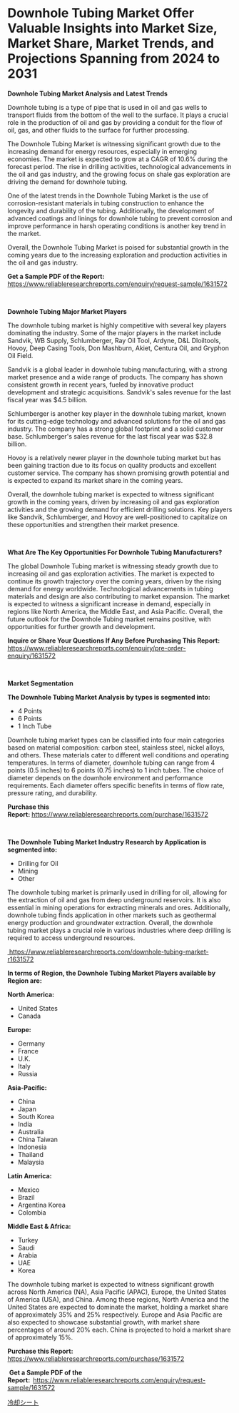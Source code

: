 <p><h1>Downhole Tubing Market Offer Valuable Insights into Market Size, Market Share, Market Trends, and Projections Spanning from 2024 to 2031</h1></p><p><strong>Downhole Tubing Market Analysis and Latest Trends</strong></p>
<p><p>Downhole tubing is a type of pipe that is used in oil and gas wells to transport fluids from the bottom of the well to the surface. It plays a crucial role in the production of oil and gas by providing a conduit for the flow of oil, gas, and other fluids to the surface for further processing.</p><p>The Downhole Tubing Market is witnessing significant growth due to the increasing demand for energy resources, especially in emerging economies. The market is expected to grow at a CAGR of 10.6% during the forecast period. The rise in drilling activities, technological advancements in the oil and gas industry, and the growing focus on shale gas exploration are driving the demand for downhole tubing.</p><p>One of the latest trends in the Downhole Tubing Market is the use of corrosion-resistant materials in tubing construction to enhance the longevity and durability of the tubing. Additionally, the development of advanced coatings and linings for downhole tubing to prevent corrosion and improve performance in harsh operating conditions is another key trend in the market.</p><p>Overall, the Downhole Tubing Market is poised for substantial growth in the coming years due to the increasing exploration and production activities in the oil and gas industry.</p></p>
<p><strong>Get a Sample PDF of the Report:&nbsp;</strong> <a href="https://www.reliableresearchreports.com/enquiry/request-sample/1631572">https://www.reliableresearchreports.com/enquiry/request-sample/1631572</a></p>
<p>&nbsp;</p>
<p><strong>Downhole Tubing Major Market Players</strong></p>
<p><p>The downhole tubing market is highly competitive with several key players dominating the industry. Some of the major players in the market include Sandvik, WB Supply, Schlumberger, Ray Oil Tool, Ardyne, D&L Dloiltools, Hovoy, Deep Casing Tools, Don Mashburn, Akiet, Centura Oil, and Gryphon Oil Field.</p><p>Sandvik is a global leader in downhole tubing manufacturing, with a strong market presence and a wide range of products. The company has shown consistent growth in recent years, fueled by innovative product development and strategic acquisitions. Sandvik's sales revenue for the last fiscal year was $4.5 billion.</p><p>Schlumberger is another key player in the downhole tubing market, known for its cutting-edge technology and advanced solutions for the oil and gas industry. The company has a strong global footprint and a solid customer base. Schlumberger's sales revenue for the last fiscal year was $32.8 billion.</p><p>Hovoy is a relatively newer player in the downhole tubing market but has been gaining traction due to its focus on quality products and excellent customer service. The company has shown promising growth potential and is expected to expand its market share in the coming years.</p><p>Overall, the downhole tubing market is expected to witness significant growth in the coming years, driven by increasing oil and gas exploration activities and the growing demand for efficient drilling solutions. Key players like Sandvik, Schlumberger, and Hovoy are well-positioned to capitalize on these opportunities and strengthen their market presence.</p></p>
<p>&nbsp;</p>
<p><strong>What Are The Key Opportunities For Downhole Tubing Manufacturers?</strong></p>
<p><p>The global Downhole Tubing market is witnessing steady growth due to increasing oil and gas exploration activities. The market is expected to continue its growth trajectory over the coming years, driven by the rising demand for energy worldwide. Technological advancements in tubing materials and design are also contributing to market expansion. The market is expected to witness a significant increase in demand, especially in regions like North America, the Middle East, and Asia Pacific. Overall, the future outlook for the Downhole Tubing market remains positive, with opportunities for further growth and development.</p></p>
<p><strong>Inquire or Share Your Questions If Any Before Purchasing This Report:</strong> <a href="https://www.reliableresearchreports.com/enquiry/pre-order-enquiry/1631572">https://www.reliableresearchreports.com/enquiry/pre-order-enquiry/1631572</a></p>
<p>&nbsp;</p>
<p><strong>Market Segmentation</strong></p>
<p><strong>The Downhole Tubing Market Analysis by types is segmented into:</strong></p>
<p><ul><li>4 Points</li><li>6 Points</li><li>1 Inch Tube</li></ul></p>
<p><p>Downhole tubing market types can be classified into four main categories based on material composition: carbon steel, stainless steel, nickel alloys, and others. These materials cater to different well conditions and operating temperatures. In terms of diameter, downhole tubing can range from 4 points (0.5 inches) to 6 points (0.75 inches) to 1 inch tubes. The choice of diameter depends on the downhole environment and performance requirements. Each diameter offers specific benefits in terms of flow rate, pressure rating, and durability.</p></p>
<p><strong>Purchase this Report:&nbsp;</strong><a href="https://www.reliableresearchreports.com/purchase/1631572">https://www.reliableresearchreports.com/purchase/1631572</a></p>
<p>&nbsp;</p>
<p><strong>The Downhole Tubing Market Industry Research by Application is segmented into:</strong></p>
<p><ul><li>Drilling for Oil</li><li>Mining</li><li>Other</li></ul></p>
<p><p>The downhole tubing market is primarily used in drilling for oil, allowing for the extraction of oil and gas from deep underground reservoirs. It is also essential in mining operations for extracting minerals and ores. Additionally, downhole tubing finds application in other markets such as geothermal energy production and groundwater extraction. Overall, the downhole tubing market plays a crucial role in various industries where deep drilling is required to access underground resources.</p></p>
<p><a href="https://www.reliableresearchreports.com/downhole-tubing-market-r1631572">&nbsp;https://www.reliableresearchreports.com/downhole-tubing-market-r1631572</a></p>
<p><strong>In terms of Region, the Downhole Tubing Market Players available by Region are:</strong></p>
<p>
    <p> <strong> North America: </strong>
        <ul>
            <li>United States</li>
            <li>Canada</li>
        </ul>
        </p> 
    <p> <strong> Europe: </strong>
        <ul>
            <li>Germany</li>
            <li>France</li>
            <li>U.K.</li>
            <li>Italy</li>
            <li>Russia</li>
        </ul>
        </p> 
    <p> <strong> Asia-Pacific: </strong>
        <ul>
            <li>China</li>
            <li>Japan</li>
            <li>South Korea</li>
            <li>India</li>
            <li>Australia</li>
            <li>China Taiwan</li>
            <li>Indonesia</li>
            <li>Thailand</li>
            <li>Malaysia</li>
        </ul>
        </p> 
    <p> <strong> Latin America: </strong>
        <ul>
            <li>Mexico</li>
            <li>Brazil</li>
            <li>Argentina Korea</li>
            <li>Colombia</li>
        </ul>
        </p> 
    <p> <strong> Middle East & Africa: </strong>
        <ul>
            <li>Turkey</li>
            <li>Saudi</li>
            <li>Arabia</li>
            <li>UAE</li>
            <li>Korea</li>
        </ul>
    </p>
    </p>
<p><p>The downhole tubing market is expected to witness significant growth across North America (NA), Asia Pacific (APAC), Europe, the United States of America (USA), and China. Among these regions, North America and the United States are expected to dominate the market, holding a market share of approximately 35% and 25% respectively. Europe and Asia Pacific are also expected to showcase substantial growth, with market share percentages of around 20% each. China is projected to hold a market share of approximately 15%.</p></p>
<p><strong>Purchase this Report: </strong><a href="https://www.reliableresearchreports.com/purchase/1631572">https://www.reliableresearchreports.com/purchase/1631572</a></p>
<p>&nbsp;<strong>Get a Sample PDF of the Report:&nbsp;&nbsp;</strong><a href="https://www.reliableresearchreports.com/enquiry/request-sample/1631572">https://www.reliableresearchreports.com/enquiry/request-sample/1631572</a></p>
<p><strong></strong></p>
<p><p><a href="https://github.com/ihabdkwlxs948/Market-Research-Report-List-3/blob/main/457547736811.md">冷却シート</a></p></p>